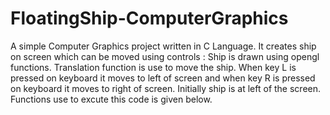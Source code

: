 # FloatingShip-ComputerGraphics
A  simple Computer Graphics project written in C Language. It creates ship on screen which can be moved using controls : Ship is drawn using opengl functions.  Translation function is use to move the ship. When key L is pressed on keyboard it moves to left of screen and when key R is pressed on keyboard it moves to right of screen. Initially ship is at left of the screen. Functions use to excute this code is given below.
